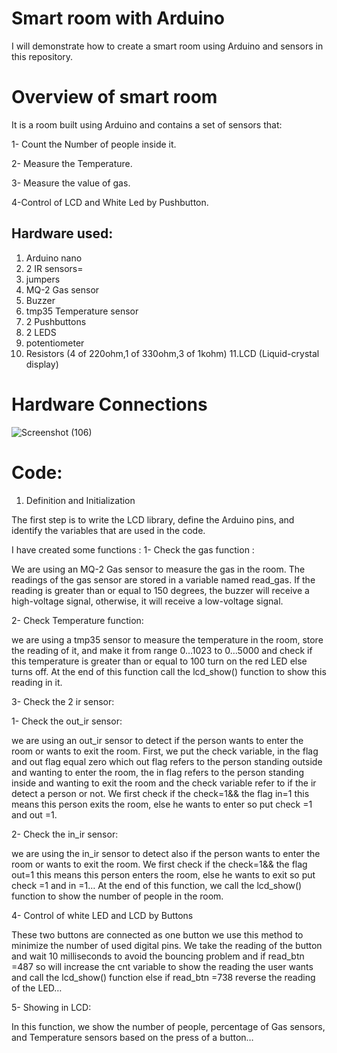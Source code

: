 # Smart room with Arduino
I will demonstrate how to create a smart room using Arduino and sensors in this repository.
# Overview of smart room
It is a room built using Arduino and contains a set of
 sensors that:
 
1- Count the Number of people inside it.

2- Measure the Temperature. 

3- Measure the value of gas.

4-Control of LCD and White Led by Pushbutton.

## Hardware used: 
1. Arduino nano
2. 2 IR sensors=
3. jumpers
4. MQ-2 Gas sensor
5. Buzzer
6. tmp35 Temperature sensor
7. 2 Pushbuttons
8. 2 LEDS
9. potentiometer
10. Resistors (4 of 220ohm,1 of 330ohm,3 of 1kohm)
11.LCD (Liquid-crystal display)

# Hardware Connections 
![Screenshot (106)](https://github.com/HendSayed25/Smart_Room/assets/125665213/92983edf-08ed-4ce0-acb8-9fa8841dda15)


# Code:
1. Definition and Initialization

The first step is to write the LCD library, define the Arduino pins, and identify the variables that are used in the code.

I have created some functions :
 1- Check the gas function :

We are using an MQ-2 Gas sensor to measure the gas in the room. The readings of the gas sensor are stored in a variable named read_gas. If the reading is greater than or equal to 150 degrees, the buzzer will receive a high-voltage signal, otherwise, it will receive a low-voltage signal.

2- Check Temperature function:
  
we are using a tmp35 sensor to measure the temperature in the room, store the reading of it, and make it from range 0…1023 to 0…5000 and check if this temperature is greater than or equal to 100 turn on the red LED else turns off.
At the end of this function call the lcd_show() function to show this reading in it.

3- Check the  2 ir sensor:

1- Check the out_ir sensor:

 we are using an out_ir sensor to detect if the person wants to enter the room or wants to exit the room.
First, we put the check variable, in the flag and out flag equal zero which out flag refers to the person standing outside and wanting to enter the room, the in flag refers to the person standing inside and wanting to exit the room and the check variable refer to if the ir detect a person or not.
We first check if the check=1&& the flag in=1 this means this person exits the room, else he wants to enter so put check =1 and out =1.

2- Check the in_ir sensor:

we are using the in_ir sensor to detect also if the person wants to enter the room or wants to exit the room.
We first check if the check=1&& the flag out=1 this means this person enters the room, else he wants to exit so put check =1 and in =1…
At the end of this function, we call the lcd_show() function to show the number of people in the room.

4- Control of white LED and LCD by Buttons

These two buttons are connected as one button we use this method to minimize the number of used digital pins.
We take the reading of the button and wait 10 milliseconds to avoid the bouncing problem and if read_btn =487 so will increase the cnt variable to show the reading the user wants and call the lcd_show() function else if read_btn =738 reverse the reading of the LED…

5- Showing in LCD:

In this function, we show the number of people, percentage of Gas sensors, and Temperature sensors based on the press of a button…
